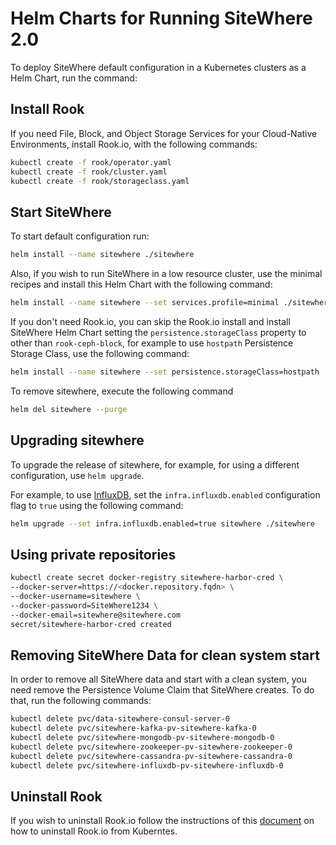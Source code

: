 # Helm Charts for Running SiteWhere 2.0

To deploy SiteWhere default configuration in a Kubernetes clusters as a Helm Chart, run the command:

## Install Rook

If you need File, Block, and Object Storage Services for your Cloud-Native Environments, install Rook.io, with the following commands:

```sh
kubectl create -f rook/operator.yaml
kubectl create -f rook/cluster.yaml
kubectl create -f rook/storageclass.yaml
```

## Start SiteWhere

To start default configuration run:

```sh
helm install --name sitewhere ./sitewhere
```

Also, if you wish to run SiteWhere in a low resource cluster, use the 
minimal recipes and install this Helm Chart with the following command:

```sh
helm install --name sitewhere --set services.profile=minimal ./sitewhere
```

If you don't need Rook.io, you can skip the Rook.io install and install
SiteWhere Helm Chart setting the `persistence.storageClass` property to
other than `rook-ceph-block`, for example to use `hostpath` Persistence
Storage Class, use the following command:  

```sh
helm install --name sitewhere --set persistence.storageClass=hostpath ./sitewhere
```

To remove sitewhere, execute the following command

```sh
helm del sitewhere --purge
```

## Upgrading sitewhere

To upgrade the release of sitewhere, for example, for using a different
configuration, use `helm upgrade`. 

For example, to use [InfluxDB](https://www.influxdata.com/), set the 
`infra.influxdb.enabled` configuration flag to `true` using the following command:

```sh
helm upgrade --set infra.influxdb.enabled=true sitewhere ./sitewhere
```

## Using private repositories

```sh
kubectl create secret docker-registry sitewhere-harbor-cred \
--docker-server=https://<docker.repository.fqdn> \
--docker-username=sitewhere \
--docker-password=SiteWhere1234 \
--docker-email=sitewhere@sitewhere.com
secret/sitewhere-harbor-cred created
```

## Removing SiteWhere Data for clean system start

In order to remove all SiteWhere data and start with a clean system, you need remove
the Persistence Volume Claim that SiteWhere creates. To do that, run the following commands:

```sh
kubectl delete pvc/data-sitewhere-consul-server-0
kubectl delete pvc/sitewhere-kafka-pv-sitewhere-kafka-0
kubectl delete pvc/sitewhere-mongodb-pv-sitewhere-mongodb-0
kubectl delete pvc/sitewhere-zookeeper-pv-sitewhere-zookeeper-0
kubectl delete pvc/sitewhere-cassandra-pv-sitewhere-cassandra-0
kubectl delete pvc/sitewhere-influxdb-pv-sitewhere-influxdb-0
```

## Uninstall Rook

If you wish to uninstall Rook.io follow the instructions of
this [document](https://rook.io/docs/rook/v0.9/ceph-teardown.html)
on how to uninstall Rook.io from Kuberntes.
